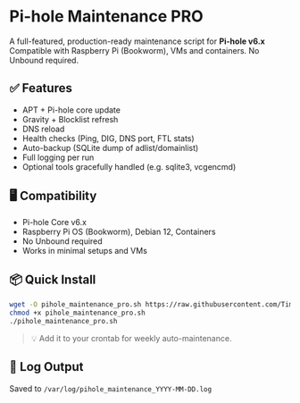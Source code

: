 # Pi-hole Maintenance PRO

A full-featured, production-ready maintenance script for **Pi-hole v6.x**  
Compatible with Raspberry Pi (Bookworm), VMs and containers. No Unbound required.

## ✅ Features

- APT + Pi-hole core update
- Gravity + Blocklist refresh
- DNS reload
- Health checks (Ping, DIG, DNS port, FTL stats)
- Auto-backup (SQLite dump of adlist/domainlist)
- Full logging per run
- Optional tools gracefully handled (e.g. sqlite3, vcgencmd)

## 🖥️ Compatibility

- Pi-hole Core v6.x
- Raspberry Pi OS (Bookworm), Debian 12, Containers
- No Unbound required
- Works in minimal setups and VMs

## 📦 Quick Install

```bash
wget -O pihole_maintenance_pro.sh https://raw.githubusercontent.com/TimInTech/pihole-maintenance-pro/main/pihole_maintenance_pro.sh
chmod +x pihole_maintenance_pro.sh
./pihole_maintenance_pro.sh
```

> 💡 Add it to your crontab for weekly auto-maintenance.

## 📄 Log Output

Saved to `/var/log/pihole_maintenance_YYYY-MM-DD.log`
